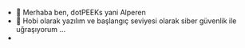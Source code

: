 - 👋 Merhaba ben, dotPEEKs yani Alperen
- 👀 Hobi olarak yazılım ve başlangıç seviyesi olarak siber güvenlik ile uğraşıyorum ...
- 

<!---
dotPEEKs/dotPEEKs is a ✨ special ✨ repository because its `README.md` (this file) appears on your GitHub profile.
You can click the Preview link to take a look at your changes.
--->
